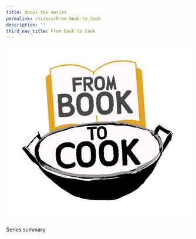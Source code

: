 ```yaml
---
title: About the series
permalink: /videos/From-Book-to-Cook
description: ""
third_nav_title: From Book to Cook
---
```

![](/images/Videos:%20From%20Book%20to%20Cook/FBTC_final%20logo_no%20bg.png)

Series summary